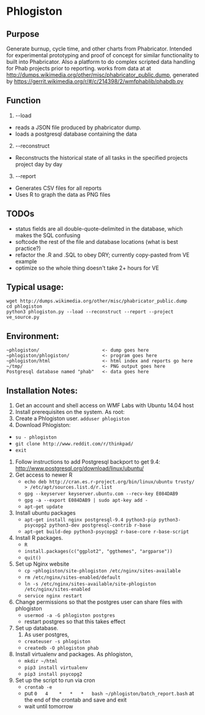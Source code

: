# Phlogiston

## Purpose
Generate burnup, cycle time, and other charts from Phabricator.  Intended for experimental prototyping and proof of concept for similar functionality to built into Phabricator.  Also a platform to do complex scripted data handling for Phab projects prior to reporting.  works from data at at http://dumps.wikimedia.org/other/misc/phabricator_public.dump, generated by https://gerrit.wikimedia.org/r/#/c/214398/2/wmfphablib/phabdb.py

## Function
1. --load
 * reads a JSON file produced by phabricator dump.
 * loads a postgresql database containing the data
2. --reconstruct
 * Reconstructs the historical state of all tasks in the specified projects project day by day
3. --report
 * Generates CSV files for all reports
 * Uses R to graph the data as PNG files

## TODOs
 * status fields are all double-quote-delimited in the database, which makes the SQL confusing
 * softcode the rest of the file and database locations (what is best practice?)
 * refactor the .R and .SQL to obey DRY; currently copy-pasted from VE example
 * optimize so the whole thing doesn't take 2+ hours for VE

## Typical usage:
```
wget http://dumps.wikimedia.org/other/misc/phabricator_public.dump
cd phlogiston
python3 phlogiston.py --load --reconstruct --report --project ve_source.py
```

## Environment:
```
~phlogiston/                       <- dump goes here
~phlogiston/phlogiston/            <- program goes here
~phlogiston/html                   <- html index and reports go here
~/tmp/                             <- PNG output goes here
Postgresql database named "phab"   <- data goes here
```

## Installation Notes:

1. Get an account and shell access on WMF Labs with Ubuntu 14.04 host
2. Install prerequisites on the system.  As root:
  1. Create a Phlogiston user.  `adduser phlogiston`
  2. Download Phlogiston:
   * `su - phlogiston`
   * `git clone http://www.reddit.com/r/thinkpad/`
   * `exit`
  1. Follow instructions to add Postgresql backport to get 9.4: http://www.postgresql.org/download/linux/ubuntu/
  2. Get access to newer R
     * `echo deb http://cran.es.r-project.org/bin/linux/ubuntu trusty/ > /etc/apt/sources.list.d/r.list`
     * `gpg --keyserver keyserver.ubuntu.com --recv-key E084DAB9`
     * `gpg -a --export E084DAB9 | sudo apt-key add - `
     * `apt-get update`
  3. Install ubuntu packages
     * `apt-get install nginx postgresql-9.4 python3-pip python3-psycopg2 python3-dev postgresql-contrib r-base`
     * `apt-get build-dep python3-psycopg2 r-base-core r-base-script`
  4. Install R packages.
     * `R`
     * `install.packages(c("ggplot2", "ggthemes", "argparse"))`
     * `quit()`
  5. Set up Nginx website
     * `cp ~phlogiston/site-phlogiston /etc/nginx/sites-available`
     * `rm /etc/nginx/sites-enabled/default`
     * `ln -s /etc/nginx/sites-available/site-phlogiston /etc/nginx/sites-enabled`
     * `service nginx restart`
  6. Change permissions so that the postgres user can share files with phlogiston
     * `usermod -a -G phlogiston postgres`
     * restart postgres so that this takes effect
3. Set up database.
   1. As user postgres,
     * `createuser -s phlogiston`
     * `createdb -O phlogiston phab`
4. Install virtualenv and packages.  As phlogiston, 
     * `mkdir ~/html`
     * `pip3 install virtualenv`
     * `pip3 install psycopg2`
5. Set up the script to run via cron
   * `crontab -e`
   * put `0   4    *   *   *   bash ~/phlogiston/batch_report.bash` at the end of the crontab and save and exit
   * wait until tomorrow


